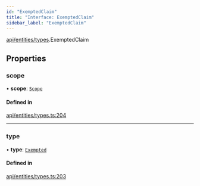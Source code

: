 ```yaml
---
id: "ExemptedClaim"
title: "Interface: ExemptedClaim"
sidebar_label: "ExemptedClaim"
---
```


[api/entities/types](../../../../../modules/API/Entities/Types/Types.md).ExemptedClaim

## Properties

### scope

• **scope**: [`Scope`](../Scope/Scope.md)

#### Defined in

[api/entities/types.ts:204](https://github.com/PolymeshAssociation/polymesh-sdk/blob/fe2e6dd1d/src/api/entities/types.ts#L204)

___

### type

• **type**: [`Exempted`](../../../../../enums/API/Entities/Types/ClaimType/ClaimType.md#exempted)

#### Defined in

[api/entities/types.ts:203](https://github.com/PolymeshAssociation/polymesh-sdk/blob/fe2e6dd1d/src/api/entities/types.ts#L203)
